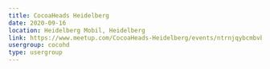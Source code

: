 ```yaml
---
title: CocoaHeads Heidelberg
date: 2020-09-16
location: Heidelberg Mobil, Heidelberg
link: https://www.meetup.com/CocoaHeads-Heidelberg/events/ntrnjqybcmbvb/
usergroup: cocohd
type: usergroup
---
```

